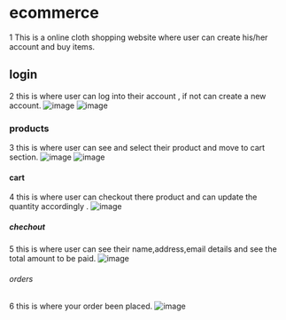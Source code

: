 # ecommerce
1 This is a online cloth shopping website where user can create his/her account and buy items.
## login 
2 this is where user can log into their account , if not can create a new account.
![image](https://user-images.githubusercontent.com/67415652/126599472-babf3eeb-4720-496c-97f7-b599f964c76e.png)
![image](https://user-images.githubusercontent.com/67415652/126599490-2964f0b2-cf28-4a2d-822c-8d8e4e00d985.png)
### products 
3 this is where user can see and select their product and move to cart section.
![image](https://user-images.githubusercontent.com/67415652/126599752-d0ff2368-ab92-4100-9599-faa7aeb9820d.png)
![image](https://user-images.githubusercontent.com/67415652/126600995-01e2720c-7f53-4890-9a6f-44884d01476c.png)



#### cart 
4 this is where user can checkout there product and can update the quantity accordingly .
![image](https://user-images.githubusercontent.com/67415652/126600809-63eaa40a-851f-498c-9ae6-8a608a7cc8e6.png)


##### chechout 
5 this is where user can see their name,address,email details and see the total amount to be paid.
![image](https://user-images.githubusercontent.com/67415652/126600529-c0b26634-fd42-472e-a271-167dd42d8494.png)
###### orders
6 this is where your order been placed.
![image](https://user-images.githubusercontent.com/67415652/126600677-342da5fb-ce79-4a32-af83-09b02367908d.png)

